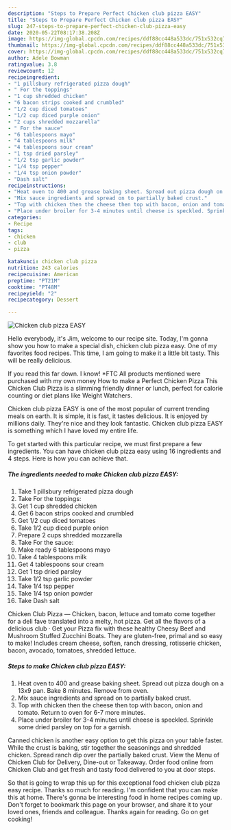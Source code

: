 ```yaml
---
description: "Steps to Prepare Perfect Chicken club pizza EASY"
title: "Steps to Prepare Perfect Chicken club pizza EASY"
slug: 247-steps-to-prepare-perfect-chicken-club-pizza-easy
date: 2020-05-22T08:17:38.208Z
image: https://img-global.cpcdn.com/recipes/ddf88cc448a533dc/751x532cq70/chicken-club-pizza-easy-recipe-main-photo.jpg
thumbnail: https://img-global.cpcdn.com/recipes/ddf88cc448a533dc/751x532cq70/chicken-club-pizza-easy-recipe-main-photo.jpg
cover: https://img-global.cpcdn.com/recipes/ddf88cc448a533dc/751x532cq70/chicken-club-pizza-easy-recipe-main-photo.jpg
author: Adele Bowman
ratingvalue: 3.8
reviewcount: 12
recipeingredient:
- "1 pillsbury refrigerated pizza dough"
- " For the toppings"
- "1 cup shredded chicken"
- "6 bacon strips cooked and crumbled"
- "1/2 cup diced tomatoes"
- "1/2 cup diced purple onion"
- "2 cups shredded mozzarella"
- " For the sauce"
- "6 tablespoons mayo"
- "4 tablespoons milk"
- "4 tablespoons sour cream"
- "1 tsp dried parsley"
- "1/2 tsp garlic powder"
- "1/4 tsp pepper"
- "1/4 tsp onion powder"
- "Dash salt"
recipeinstructions:
- "Heat oven to 400 and grease baking sheet. Spread out pizza dough on a 13x9 pan. Bake 8 minutes. Remove from oven."
- "Mix sauce ingredients and spread on to partially baked crust."
- "Top with chicken then the cheese then top with bacon, onion and tomato. Return to oven for 6-7 more minutes."
- "Place under broiler for 3-4 minutes until cheese is speckled. Sprinkle some dried parsley on top for a garnish."
categories:
- Recipe
tags:
- chicken
- club
- pizza

katakunci: chicken club pizza 
nutrition: 243 calories
recipecuisine: American
preptime: "PT21M"
cooktime: "PT48M"
recipeyield: "2"
recipecategory: Dessert

---
```



![Chicken club pizza EASY](https://img-global.cpcdn.com/recipes/ddf88cc448a533dc/751x532cq70/chicken-club-pizza-easy-recipe-main-photo.jpg)

Hello everybody, it's Jim, welcome to our recipe site. Today, I'm gonna show you how to make a special dish, chicken club pizza easy. One of my favorites food recipes. This time, I am going to make it a little bit tasty. This will be really delicious.

If you read this far down. I know! *FTC All products mentioned were purchased with my own money How to make a Perfect Chicken Pizza This Chicken Club Pizza is a slimming friendly dinner or lunch, perfect for calorie counting or diet plans like Weight Watchers.

Chicken club pizza EASY is one of the most popular of current trending meals on earth. It is simple, it is fast, it tastes delicious. It is enjoyed by millions daily. They're nice and they look fantastic. Chicken club pizza EASY is something which I have loved my entire life.


To get started with this particular recipe, we must first prepare a few ingredients. You can have chicken club pizza easy using 16 ingredients and 4 steps. Here is how you can achieve that.

<!--inarticleads1-->

##### The ingredients needed to make Chicken club pizza EASY:

1. Take 1 pillsbury refrigerated pizza dough
1. Take  For the toppings:
1. Get 1 cup shredded chicken
1. Get 6 bacon strips cooked and crumbled
1. Get 1/2 cup diced tomatoes
1. Take 1/2 cup diced purple onion
1. Prepare 2 cups shredded mozzarella
1. Take  For the sauce:
1. Make ready 6 tablespoons mayo
1. Take 4 tablespoons milk
1. Get 4 tablespoons sour cream
1. Get 1 tsp dried parsley
1. Take 1/2 tsp garlic powder
1. Take 1/4 tsp pepper
1. Take 1/4 tsp onion powder
1. Take Dash salt


Chicken Club Pizza — Chicken, bacon, lettuce and tomato come together for a deli fave translated into a melty, hot pizza. Get all the flavors of a delicious club · Get your Pizza fix with these healthy Cheesy Beef and Mushroom Stuffed Zucchini Boats. They are gluten-free, primal and so easy to make! Includes cream cheese, soften, ranch dressing, rotisserie chicken, bacon, avocado, tomatoes, shredded lettuce. 

<!--inarticleads2-->

##### Steps to make Chicken club pizza EASY:

1. Heat oven to 400 and grease baking sheet. Spread out pizza dough on a 13x9 pan. Bake 8 minutes. Remove from oven.
1. Mix sauce ingredients and spread on to partially baked crust.
1. Top with chicken then the cheese then top with bacon, onion and tomato. Return to oven for 6-7 more minutes.
1. Place under broiler for 3-4 minutes until cheese is speckled. Sprinkle some dried parsley on top for a garnish.


Canned chicken is another easy option to get this pizza on your table faster. While the crust is baking, stir together the seasonings and shredded chicken. Spread ranch dip over the partially baked crust. View the Menu of Chicken Club for Delivery, Dine-out or Takeaway. Order food online from Chicken Club and get fresh and tasty food delivered to you at door steps. 

So that is going to wrap this up for this exceptional food chicken club pizza easy recipe. Thanks so much for reading. I'm confident that you can make this at home. There's gonna be interesting food in home recipes coming up. Don't forget to bookmark this page on your browser, and share it to your loved ones, friends and colleague. Thanks again for reading. Go on get cooking!
